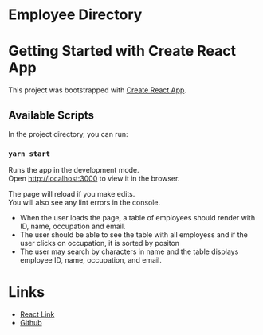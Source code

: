 #   Employee Directory

# Getting Started with Create React App

This project was bootstrapped with [Create React App](https://github.com/facebook/create-react-app).

## Available Scripts

In the project directory, you can run:

### `yarn start`

Runs the app in the development mode.\
Open [http://localhost:3000](http://localhost:3000) to view it in the browser.

The page will reload if you make edits.\
You will also see any lint errors in the console.

*   When the user loads the page, a table of employees should render with ID, name, occupation and email. 
*   The user should be able to see the table with all employess and if the user clicks on occupation, it is sorted by positon
*   The user may search by characters in name and the table displays employee ID, name, occupation, and email.

# Links

*   [React Link]()
*   [Github](https://github.com/Moon-Ingenium/Employee-Directory.git)
